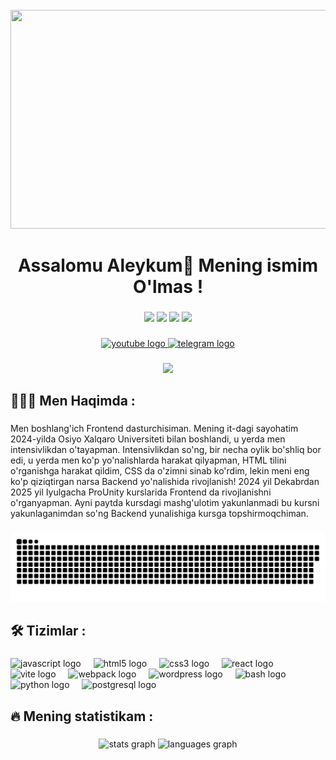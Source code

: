<br clear="both">

<div align="center">
	<img height="350" width="600" src="[https://cdn.dribbble.com/users/1646023/screenshots/6625629/gamer_800x600]"  />
</div>

###

<h1 align="center">Assalomu Aleykum👋 Mening ismim O'lmas !</h1>

###


<p align="center">
  <img src="https://i.giphy.com/media/LMt9638dO8dftAjtco/200.webp" width="100">
  <img src="https://i.giphy.com/media/KzJkzjggfGN5Py6nkT/200.webp" width="100">
  <img src="https://i.giphy.com/media/IdyAQJVN2kVPNUrojM/200.webp" width="100">
  <img src="https://i.giphy.com/media/eNAsjO55tPbgaor7ma/200w.webp" width="100">
</p>


###

<div align="center">
	<a href="https://www.youtube.com/@mirba.ea7781" target="_blank">
		<img src="https://img.shields.io/static/v1?message=Youtube&logo=youtube&label=&color=FF0000&logoColor=white&labelColor=&style=for-the-badge" height="25" alt="youtube logo"  />
	</a>
	<a href="https://t.me/Ulmasjon96" target="_blank">
		<img src="https://img.shields.io/static/v1?message=Telegram&logo=telegram&label=&color=2CA5E0&logoColor=white&labelColor=&style=for-the-badge" height="25" alt="telegram logo"  />
	</a>
</div>

###

<div align="center">
	<img src="https://visitor-badge.laobi.icu/badge?page_id=filimonovalexey.filimonovalexey&"  />
</div>

###

<h2 align="left">👨🏻‍💻 Men Haqimda :</h2>

###

<p align="left">Men boshlang'ich Frontend dasturchisiman. Mening it-dagi sayohatim 2024-yilda Osiyo Xalqaro Universiteti bilan boshlandi, u yerda men intensivlikdan o'tayapman. Intensivlikdan so'ng, bir necha oylik bo'shliq bor edi, u yerda men ko'p yo'nalishlarda harakat qilyapman, HTML tilini o'rganishga harakat qildim, CSS da o'zimni sinab ko'rdim, lekin meni eng ko'p qiziqtirgan narsa Backend yo'nalishida  rivojlanish! 2024 yil Dekabrdan 2025 yil Iyulgacha ProUnity kurslarida Frontend da rivojlanishni o'rganyapman. Ayni paytda kursdagi mashg'ulotim yakunlanmadi bu kursni yakunlaganimdan so'ng Backend yunalishiga kursga topshirmoqchiman.</p>

###

<p align="center">
 <img width="600" src="assets/github-snake.svg" alt="snake"/>
</p>

###

<h2 align="left">🛠 Tizimlar :</h2>

###

<div align="left">
	<img src="https://cdn.jsdelivr.net/gh/devicons/devicon/icons/javascript/javascript-original.svg" height="40" alt="javascript logo"  />
	<img width="12" />
	<img src="https://cdn.jsdelivr.net/gh/devicons/devicon/icons/html5/html5-original.svg" height="40" alt="html5 logo"  />
	<img width="12" />
	<img src="https://cdn.jsdelivr.net/gh/devicons/devicon/icons/css3/css3-original.svg" height="40" alt="css3 logo"  />
	<img width="12" />
	<img src="https://cdn.jsdelivr.net/gh/devicons/devicon/icons/react/react-original.svg" height="40" alt="react logo"  />
	<img width="12" />
	<img src="https://skillicons.dev/icons?i=vite" height="40" alt="vite logo"  />
	<img width="12" />
	<img src="https://cdn.simpleicons.org/webpack/8DD6F9" height="40" alt="webpack logo"  />
	<img width="12" />
	<img src="https://skillicons.dev/icons?i=wordpress" height="40" alt="wordpress logo"  />
	<img width="12" />
	<img src="https://cdn.simpleicons.org/gnubash/4EAA25" height="40" alt="bash logo"  />
	<img width="12" />
	<img src="https://skillicons.dev/icons?i=py" height="40" alt="python logo"  />
	<img width="12" />
	<img src="https://skillicons.dev/icons?i=postgres" height="40" alt="postgresql logo"  />
</div>

###

<h2 align="left">🔥  Mening statistikam :</h2>


###

<div align="center">
	<img src="https://github-readme-stats.vercel.app/api?username=filimonovalexey&hide_title=false&hide_rank=false&show_icons=true&include_all_commits=true&count_private=true&disable_animations=false&theme=dracula&locale=en&hide_border=false&order=1" height="150" alt="stats graph"  />
	<img src="https://github-readme-stats.vercel.app/api/top-langs?username=filimonovalexey&locale=en&hide_title=false&layout=compact&card_width=320&langs_count=5&theme=dracula&hide_border=false&order=2" height="150" alt="languages graph"  />
</div>

###
